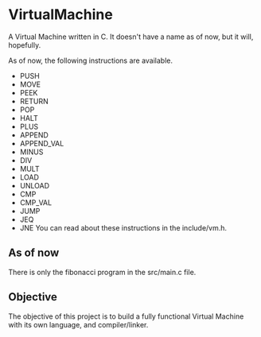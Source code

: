 # VirtualMachine
A Virtual Machine written in C. It doesn't have a name as of now, but it will, hopefully.

As of now, the following instructions are available.
   - PUSH
   - MOVE
   - PEEK
   - RETURN
   - POP
   - HALT
   - PLUS
   - APPEND
   - APPEND_VAL
   - MINUS
   - DIV
   - MULT
   - LOAD
   - UNLOAD
   - CMP
   - CMP_VAL
   - JUMP
   - JEQ
   - JNE
You can read about these instructions in the include/vm.h.

## As of now
There is only the fibonacci program in the src/main.c file.

## Objective
The objective of this project is to build a fully functional Virtual Machine with its own language, and compiler/linker.